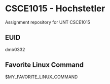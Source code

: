 # CSCE1015 - Hochstetler
Assignment repository for UNT CSCE1015
## EUID
dmb0332
## Favorite Linux Command
$MY_FAVORITE_LINUX_COMMAND

